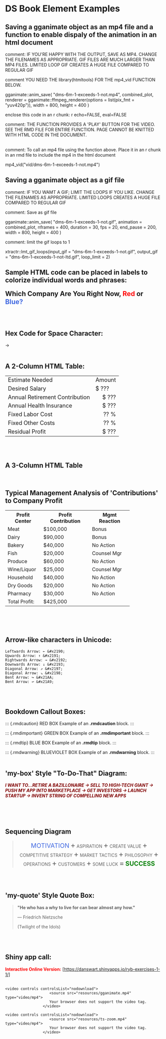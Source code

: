 

# DS Book Element Examples


## Saving a gganimate object as an mp4 file and a function to enable dispaly of the animation in an html document

comment: IF YOU'RE HAPPY WITH THE OUTPUT, SAVE AS MP4.  CHANGE THE FILENAMES AS APPROPRIATE.  GIF FILES ARE MUCH LARGER THAN MP4 FILES.  LIMITED LOOP GIF CREATES A HUGE FILE COMPARED TO REGULAR GIF

comment YOU NEED THE library(htmltools) FOR THE mp4_vid FUNCTION BELOW.

gganimate::anim_save(
  "dms-6m-1-exceeds-1-not.mp4",
  combined_plot,
  renderer = gganimate::ffmpeg_renderer(options = list(pix_fmt = "yuv420p")),
  width = 800,
  height = 400
)


enclose this code in an r chunk:  r echo=FALSE, eval=FALSE

comment:  THE FUNCTION PROVIDES A 'PLAY' BUTTON FOR THE VIDEO.  SEE THE RMD FILE FOR ENTIRE FUNCTION.  PAGE CANNOT BE KNITTED WITH HTML CODE IN THE DOCUMENT.


<!-- mp4_vid <- function(src) { -->
<!--   htmltools::HTML( -->
<!--     paste0( -->
<!--       <video controls controlsList="nodownload"> -->
<!--         <source src="', src, '" type="video/mp4"> -->
<!--         Your browser does not support the video tag. -->
<!--       </video> -->
<!--     ) -->
<!--   ) -->
<!-- } -->


<br>
comment:  To call an mp4 file using the function above.  Place it in an r chunk in an rmd file to include the mp4 in the html document


mp4_vid("vid/dms-6m-1-exceeds-1-not.mp4")



## Saving a gganimate object as a gif file

comment:  IF YOU WAMT A GIF; LIMIT THE LOOPS IF YOU LIKE.  CHANGE THE FILENAMES AS APPROPRIATE.  LIMITED LOOPS CREATES A HUGE FILE COMPARED TO REGULAR GIF


comment:  Save as gif file

gganimate::anim_save(
  "dms-6m-1-exceeds-1-not.gif",
  animation = combined_plot,
  nframes = 400,
  duration = 30,
  fps = 20,
  end_pause = 200,
  width = 800,
  height = 400
)


comment:  limit the gif loops to 1

xtractr::lmt_gif_loops(input_gif = "dms-6m-1-exceeds-1-not.gif", output_gif = "dms-6m-1-exceeds-1-not-ltd.gif", loop_limit = 2)





##  Sample HTML code can be placed in labels to colorize individual words and phrases:  

<span style = 'font-size:16pt'><b>Which Company Are You Right Now, <span style = 'color:red;'>Red</span> or <span style = 'color:royalblue;'>Blue?</span></b></span>

<br><br>

## Hex Code for Space Character:

&#x2192;
<br><br>



## A 2-Column HTML Table:

<!-- PROMPT: -->

<!-- "Please create an HTML table with the following characteristics: -->

<!--     The table should have a width of 45vw, height set to auto, and a font size of 18px. -->
<!--     The table should consist of seven rows and two columns in each row. -->
<!--     The first row should have two cells with the classes 'b darkgreen bb bw2 al' and 'b darkgreen bb bw2 ar', containing the text 'Estimate Needed' and 'Amount' respectively. -->
<!--     The second row should have two cells with the classes 'b bg-white black al' and 'b black ar', containing the text 'Desired Salary' and '$ ???' respectively. -->
<!--     The third row should have two cells with the class 'b black', and the second cell should be right-aligned, containing the text 'Annual Retirement Contribution' and '$ ???' respectively. -->
<!--     The fourth row should have the same structure as the third row but with 'Annual Health Insurance' as the text. -->
<!--     The fifth and sixth rows should have the same structure as the third row, with 'Fixed Labor Cost' and 'Fixed Other Costs' as the text, and '?? %' in the right-aligned cells. -->
<!--     The seventh row should have the same structure as the third row, with 'Residual Profit' as the text and '$ ???' in the right-aligned cell." -->

<table style="width: 45vw; height: auto; font-size: 18px">
  <tr>
    <td class="b darkgreen bb bw2 al">Estimate Needed</td>
    <td class="b darkgreen bb bw2 ar">Amount</td>
  </tr>
  <tr>
    <td class="b bg-white black al">Desired Salary</td>
    <td class="b black ar">$ ???</td>
  </tr>
  <tr>
    <td class="b black">Annual Retirement Contribution</td>
    <td class="b black" style="text-align: right;">$ ???</td>
  </tr>
  <tr>
    <td class="b black">Annual Health Insurance</td>
    <td class="b black" style="text-align: right;">$ ???</td>
  </tr>
  <tr>
    <td class="b black">Fixed Labor Cost</td>
    <td class="b black" style="text-align: right;">?? %</td>
  </tr>
  <tr>
    <td class="b black">Fixed Other Costs</td>
    <td class="b black" style="text-align: right;">?? %</td>
  </tr>
  <tr>
    <td class="b black">Residual Profit</td>
    <td class="b black" style="text-align: right;">$ ???</td>
  </tr>
</table>
<br><br>


## A 3-Column HTML Table
<br>


<!-- PROMPT: -->

<!-- "Please create an HTML document that includes the following components: -->

<!--     A head section with a style block containing CSS rules for a table: -->
<!--         The table should have a font size of 16px, use collapsed borders, and occupy 80% of the width. -->
<!--         Table cells (td) should have left-aligned text and 8px of padding. -->
<!--         Table headers (th) should have a green background, white text, bold font-weight, and a font size of 16px. -->
<!--         Even rows (tr:nth-child(even)) should have a background color of #f2f2f2. -->
<!--         Elements with the class 'total-row' should have a top border of 2px solid black and a bottom border of 2px double black. -->

<!--     A body section with the following content: -->
<!--         An h2 heading with the text 'Typical Management Analysis of 'Contributions' to Company Profit.' -->
<!--         A table with the following structure: -->
<!--             A header row (tr) with three cells (th) titled 'Profit Center,' 'Profit Contribution,' and 'Mgmt Reaction.' -->
<!--             Eight data rows (tr) with cells (td) containing data for 'Meat,' 'Dairy,' 'Bakery,' 'Fish,' 'Produce,' 'Wine/Liquor,' 'Household,' 'Dry Goods,' and 'Pharmacy.' The 'Profit Center' column should have the corresponding category names, the 'Profit Contribution' column should have dollar amounts in the format '$XX,XXX' (e.g., '$100,000'), and the 'Mgmt Reaction' column should contain text values such as 'Bonus,' 'No Action,' or 'Counsel Mgr.' -->
<!--             A total row (tr) with a cell in the 'Profit Center' column containing 'Total Profit:', a cell in the 'Profit Contribution' column containing '$425,000', and an empty cell in the 'Mgmt Reaction' column. -->



<html>
<head>
<style>
  table {
    font-size: 16px;
    border-collapse: collapse;
    width: 80%;
  }


  td {
    text-align: left;
    padding: 8px;
  }
  
  th {
    background-color: green;
    color: white;
    font-weight: bold;
    font-size: 16px;
  }

  tr:nth-child(even) {
    background-color: #f2f2f2;
  }

  .total-row {
    border-top: 2px solid black;
    border-bottom: 2px double black;
  }
  
  
</style>
</head>
<body>

<h2>Typical Management Analysis of 'Contributions' to Company Profit</h2>

<table>
  <tr>
    <th>Profit Center</th>
    <th class="ar">Profit Contribution</th>
    <th class="ac">Mgmt Reaction</th>
  </tr>
  <tr>
    <td>Meat</td>
    <td class="ar">$100,000</td>
    <td class="ac">Bonus</td>
  </tr>
  <tr>
    <td>Dairy</td>
    <td class="ar">$90,000</td>
    <td class="ac">Bonus</td>
  </tr>
  <tr>
    <td>Bakery</td>
    <td class="ar">$40,000</td>
    <td class="ac">No Action</td>

  </tr>
  <tr>
    <td>Fish</td>
    <td class="ar">$20,000</td>
    <td class="ac">Counsel Mgr</td>
  </tr>
  <tr>
    <td>Produce</td>
    <td class="ar">$60,000</td>
    <td class="ac">No Action</td>
  </tr>
  <tr>
    <td>Wine/Liquor</td>
    <td class="ar">$25,000</td>
    <td class="ac">Counsel Mgr</td>
  </tr>
  <tr>
    <td>Household</td>
    <td class="ar">$40,000</td>
    <td class="ac">No Action</td>
  </tr>
  <tr>
    <td>Dry Goods</td>
    <td class="ar">$20,000</td>
    <td class="ac">No Action</td>
  </tr>
  <tr>
    <td>Pharmacy</td>
    <td class="ar">$30,000</td>
    <td class="ac">No Action</td>
  </tr>
  <tr class="total-row">
    <td>Total Profit:</td>
    <td class="ar">$425,000</td>
    <td></td>
  </tr>
</table>

</body>
</html>

<br><br><br>




## Arrow-like characters in Unicode:

    Leftwards Arrow: ← &#x2190;
    Upwards Arrow: ↑ &#x2191;
    Rightwards Arrow: → &#x2192;
    Downwards Arrow: ↓ &#x2193;
    Diagonal Arrow: ↗ &#x2197;
    Diagonal Arrow: ↘ &#x2198;
    Bent Arrow: ↪ &#x21AA;
    Bent Arrow: ↩ &#x21A9;
<br><br>



## Bookdown Callout Boxes:

::: {.rmdcaution}
RED BOX Example of an **.rmdcaution** block.
:::

::: {.rmdimportant}
GREEN BOX Example of an **.rmdimportant** block.
:::

::: {.rmdtip}
BLUE BOX Example of an **.rmdtip** block.
:::

::: {.rmdwarning}
BLUEVIOLET BOX Example of an **.rmdwarning** block.
:::
<br><br>



## 'my-box' Style "To-Do-That" Diagram:

<!-- PROMPT: -->

<!-- "Create an HTML span element with the following style: -->

<!--     Text color should be maroon. -->
<!--     The content of the span should be: 'I WANT TO...RETIRE A BAZILLONAIRE → SELL TO HIGH-TECH GIANT → PUSH MY APP INTO MARKETPLACE → GET INVESTORS → LAUNCH STARTUP → INVENT STRING OF COMPELLING NEW APPS'" -->


<span style="color: maroon;">***I WANT TO...RETIRE A BAZILLONAIRE &#x2192; SELL TO HIGH-TECH GIANT &#x2192; PUSH MY APP INTO MARKETPLACE &#x2192; GET INVESTORS &#x2192; LAUNCH STARTUP &#x2192; INVENT STRING OF COMPELLING NEW APPS***</span>

<br><br><br>



## Sequencing Diagram

<!-- PROMPT: -->

<!-- "Create an HTML block with the following components: -->

<!--     A blockquote with the class 'my-box' and centered text. -->
<!--     Inside the blockquote, a series of spans with the following styles: -->
<!--         The text 'MOTIVATION' in royalblue with a font size of 20px. -->
<!--         A plus sign (+) with a font size of 24px. -->
<!--         The text 'ASPIRATION' with a font size of 14px. -->
<!--         Repeat the pattern of a plus sign and text for the following phrases: 'CREATE VALUE', 'COMPETITIVE STRATEGY', 'MARKET TACTICS', 'PHILOSOPHY', 'OPERATIONS', 'CUSTOMERS', and 'SOME LUCK'. -->
<!--         An equal sign (=) with a font size of 24px. -->
<!--         The text 'SUCCESS' in green with a font size of 20px. -->


<blockquote class="my-box" style="text-align: center;">
<p>
    <span style="color: royalblue; font-size: 20px">MOTIVATION</span>
    <span style="font-size: 24px;">&plus;</span>
    <span style="font-size: 14px">ASPIRATION</span>
    <span style="font-size: 24px;">&plus;</span>
    <span style="font-size: 14px">CREATE VALUE</span>
    <span style="font-size: 24px;">&plus;</span>
    <span style="font-size: 14px;">COMPETITIVE STRATEGY </span>
    <span style="font-size: 24px;">&plus;</span>
    <span style="font-size: 14px;">MARKET TACTICS</span>
    <span style="font-size: 24px;">&plus;</span>
    <span style="font-size: 14px;">PHILOSOPHY</span>
    <span style="font-size: 24px;">&plus;</span>
    <span style="font-size: 14px;">OPERATIONS</span>
    <span style="font-size: 24px;">&plus;</span>
    <span style="font-size: 14px;">CUSTOMERS</span>
    <span style="font-size: 24px;">&plus;</span>
    <span style="font-size: 14px;">SOME LUCK</span>
    <span style="font-size: 24px;">=</span>
    <strong><span style="color: green; font-size: 20px">SUCCESS</span></strong>
  </p>
</blockquote>  
<br><br>





## 'my-quote' Style Quote Box:

<!-- PROMPT: -->

<!--     create a blockquote with the class 'my-quote' containing the following content: -->
<!--         The text 'He who has a why to live for can bear almost any how.' in strong tags. -->
<!--         The author 'Friedrich Nietzsche' in a paragraph with the class 'quote-author'. -->
<!--         The description '(Twilight of the Idols)' in a paragraph with the class 'quote-description'." -->



<blockquote class="my-quote">
  <p><strong>"He who has a why to live for can bear almost any how."</strong></p>
  <p class="quote-author">          — Friedrich Nietzsche</p>
  <p class="quote-description">(Twilight of the Idols)</p>
</blockquote>
<br><br>




## Shiny app call:

<span style="color: red;">**Interactive Online Version:**</span>  [https://danswart.shinyapps.io/ryb-exercises-1-1/]
<br><br>




```{=html}
<video controls controlsList="nodownload">
                    <source src="resources/gganimate.mp4" type="video/mp4">
                    Your browser does not support the video tag.
                 </video>
```

```{=html}
<video controls controlsList="nodownload">
                    <source src="resources/ts-zoom.mp4" type="video/mp4">
                    Your browser does not support the video tag.
                 </video>
```



